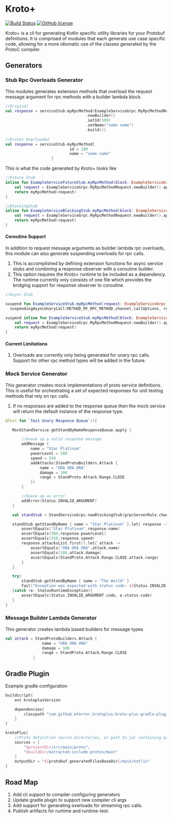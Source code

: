 # Kroto+ 
[![Build Status](https://travis-ci.org/marcoferrer/kroto-plus.svg?branch=master)](https://travis-ci.org/marcoferrer/kroto-plus)
[![GitHub license](https://img.shields.io/badge/license-Apache%20License%202.0-blue.svg?style=flat)](http://www.apache.org/licenses/LICENSE-2.0)

Kroto+ is a cli for generating Kotlin specific utility libraries for your Protobuf definitions.
It is comprised of modules that each generate use case specific code, allowing for a more idiomatic use of the classes generated by the ProtoC compiler. 


## Generators

### Stub Rpc Overloads Generator

This modules generates extension methods that overload the request message argument for rpc methods with a builder lambda block.

```kotlin
//Original
val response = serviceStub.myRpcMethod(ExampleServiceGrpc.MyRpcMethodRequest
                                   .newBuilder()
                                   .setId(100)
                                   .setName("some name")
                                   .build())
                                   
//Kroto+ Overloaded
val response = serviceStub.myRpcMethod{
                            id = 100
                            name = "some name"
                    }
```

This is what the code generated by Kroto+ looks like
```kotlin
//Future Stub
inline fun ExampleServiceFutureStub.myRpcMethod(block: ExampleServiceGrpc.MyRpcMethodRequest.Builder.() -> Unit): ListenableFuture<ExampleServiceGrpc.MyRpcMethodResponse> {
    val request = ExampleServiceGrpc.MyRpcMethodRequest.newBuilder().apply(block).build()
    return myRpcMethod(request)
}

//BlockingStub
inline fun ExampleServiceBlockingStub.myRpcMethod(block: ExampleServiceGrpc.MyRpcMethodRequest.Builder.() -> Unit): ExampleServiceGrpc.MyRpcMethodResponse {
    val request = ExampleServiceGrpc.MyRpcMethodRequest.newBuilder().apply(block).build()
    return myRpcMethod(request)
}
```

#### Coroutine Support
In addition to request message arguments as builder lambda rpc overloads, this module can also generate suspending overloads for rpc calls. 
1. This is accomplished by defining extension functions for async service stubs and combining a response observer with a coroutine builder.
2. This option requires the Kroto+ runtime to be included as a dependency. The runtime currently only consists of one file which provides the bridging support for response observer to coroutine.   
```kotlin
//Async Stub

suspend fun ExampleServiceStub.myRpcMethod(request: ExampleServiceGrpc.MyRpcMethodRequest): ExampleServiceGrpc.MyRpcMethodResponse = 
  suspendingAsyncUnaryCall(METHOD_MY_RPC_METHOD,channel,callOptions, request)

suspend inline fun ExampleServiceStub.myRpcMethod(block: ExampleServiceGrpc.MyRpcMethodRequest.Builder.() -> Unit): ExampleServiceGrpc.MyRpcMethodResponse {
    val request = ExampleServiceGrpc.MyRpcMethodRequest.newBuilder().apply(block).build()
    return myRpcMethod(request)
}
```

#### Current Limitations
1. Overloads are currently only being generated for unary rpc calls. Support for other rpc method types will be added in the future. 


### Mock Service Generator

This generator creates mock implementations of proto service definitions. This is useful for orchestrating a set of expected responses for unit testing methods that rely on rpc calls.
1. If no responses are added to the response queue then the mock service will return the default instance of the response type. 
 ```kotlin
@Test fun `Test Unary Response Queue`(){

    MockStandService.getStandByNameResponseQueue.apply {

        //Queue up a valid response message
        addMessage {
            name = "Star Platinum"
            powerLevel = 500
            speed = 550
            addAttacks(StandProtoBuilders.Attack {
                name = "ORA ORA ORA"
                damage = 100
                range = StandProto.Attack.Range.CLOSE
            })
        }

        //Queue up an error
        addError(Status.INVALID_ARGUMENT)
    }

    val standStub = StandServiceGrpc.newBlockingStub(grpcServerRule.channel)

    standStub.getStandByName { name = "Star Platinum" }.let{ response ->
        assertEquals("Star Platinum",response.name)
        assertEquals(500,response.powerLevel)
        assertEquals(550,response.speed)
        response.attacksList.first().let{ attack ->
            assertEquals("ORA ORA ORA",attack.name)
            assertEquals(100,attack.damage)
            assertEquals(StandProto.Attack.Range.CLOSE,attack.range)
        }
    }

    try{
        standStub.getStandByName { name = "The World" }
        fail("Exception was expected with status code: ${Status.INVALID_ARGUMENT.code}")
    }catch (e: StatusRuntimeException){
        assertEquals(Status.INVALID_ARGUMENT.code, e.status.code)
    }
}
```
### Message Builder Lambda Generator
This generator creates lambda based builders for message types
```kotlin
val attack = StandProtoBuilders.Attack {
                name = "ORA ORA ORA"
                damage = 100
                range = StandProto.Attack.Range.CLOSE
            }
```


## Gradle Plugin
Example gradle configuration
```groovy
buildscript{
    ext.krotoplusVersion

    dependencies{
        classpath "com.github.mferrer.krotoplus:kroto-plus-gradle-plugin:${krotoplusVersion}"
    }
}

krotoPlus{
    //Proto definition source directories, or path to jar containing proto definitions
    sources = [
        "$projectDir/src/main/proto",
        "$buildDir/extracted-include-protos/main"
    ]
    outputDir = "${protobuf.generatedFilesBaseDir}/main/kotlin"
}
```

## Road Map
1. Add cli support to compiler configuring generators
2. Update gradle plugin to support new compiler cli args 
2. Add support for generating overloads for streaming rpc calls.
5. Publish artifacts for runtime and runtime-test. 